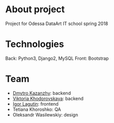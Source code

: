 # About project
Project for Odessa DataArt IT school spring 2018

# Technologies
Back: Python3, Django2, MySQL
Front: Bootstrap

# Team
* [Dmytro Kazanzhy](https://github.com/kazanzhy): backend  
* [Viktoria Khodorovskaya](https://github.com/batwingsv): backend 
* [Igor Lagutin](https://github.com/igorlagutin): frontend  
* Tetiana Khoroshko: QA
* Oleksandr Wasilewskiy: design
